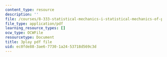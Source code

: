 ```yaml
---
content_type: resource
description: ''
file: /courses/8-333-statistical-mechanics-i-statistical-mechanics-of-particles-fall-2013/ec0fde883ae677301a2453718d569c3d_4RX_lpoGRBg.pdf
file_type: application/pdf
learning_resource_types: []
ocw_type: OCWFile
resourcetype: Document
title: 3play pdf file
uid: ec0fde88-3ae6-7730-1a24-53718d569c3d
---
```

